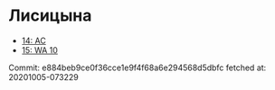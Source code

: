 # Лисицына
- [14: AC](14.md)
- [15: WA 10](15.md)

Commit: e884beb9ce0f36cce1e9f4f68a6e294568d5dbfc
 fetched at: 20201005-073229
